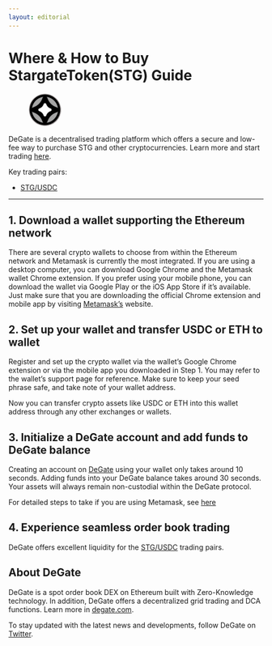 ```yaml
---
layout: editorial
---
```


# Where & How to Buy StargateToken(STG) Guide

<figure><img src="../.gitbook/assets/stg_0xaf5191b0de278c7286d6c7cc6ab6bb8a73ba2cd61723121340379.jpg" alt="STG" width="64" style="border-radius: 50%;"><figcaption></figcaption></figure>

DeGate is a decentralised trading platform which offers a secure and low-fee way to purchase STG and other cryptocurrencies. Learn more and start trading [here](https://app.degate.com/trade/USDC/0xaf5191b0de278c7286d6c7cc6ab6bb8a73ba2cd6?utm_source=howtobuy).&#x20;

Key trading pairs:

* [STG/USDC](https://app.degate.com/trade/USDC/0xaf5191b0de278c7286d6c7cc6ab6bb8a73ba2cd6?utm_source=howtobuy)

***

## 1. Download a wallet supporting the Ethereum network

There are several crypto wallets to choose from within the Ethereum network and Metamask is currently the most integrated. If you are using a desktop computer, you can download Google Chrome and the Metamask wallet Chrome extension. If you prefer using your mobile phone, you can download the wallet via Google Play or the iOS App Store if it’s available. Just make sure that you are downloading the official Chrome extension and mobile app by visiting [Metamask’s](https://metamask.io/) website.

## 2. Set up your wallet and transfer USDC or ETH to wallet

Register and set up the crypto wallet via the wallet’s Google Chrome extension or via the mobile app you downloaded in Step 1. You may refer to the wallet’s support page for reference. Make sure to keep your seed phrase safe, and take note of your wallet address.&#x20;

Now you can transfer crypto assets like USDC or ETH into this wallet address through any other exchanges or wallets.

## 3. Initialize a DeGate account and add funds to DeGate balance

Creating an account on [DeGate](https://app.degate.com/?utm_source=STG_howtobuy) using your wallet only takes around 10 seconds. Adding funds into your DeGate balance takes around 30 seconds. Your assets will always remain non-custodial within the DeGate protocol.

For detailed steps to take if you are using Metamask, see [here](https://docs.degate.com/v/product_en/main-features/wallet-connectivity/metamask)

## 4. Experience seamless order book trading

DeGate offers excellent liquidity for the [STG/USDC](https://app.degate.com/trade/USDC/0xaf5191b0de278c7286d6c7cc6ab6bb8a73ba2cd6?utm_source=howtobuy) trading pairs.&#x20;

## About DeGate

DeGate is a spot order book DEX on Ethereum built with Zero-Knowledge technology. In addition, DeGate offers a decentralized grid trading and DCA functions. Learn more in [degate.com](https://degate.com/?utm_source=STG_howtobuy).

To stay updated with the latest news and developments, follow DeGate on [Twitter](https://twitter.com/degatedex).
